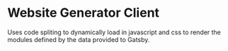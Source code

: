 # Website Generator Client

Uses code spliting to dynamically load in javascript and css to render the modules defined by the data provided to Gatsby.